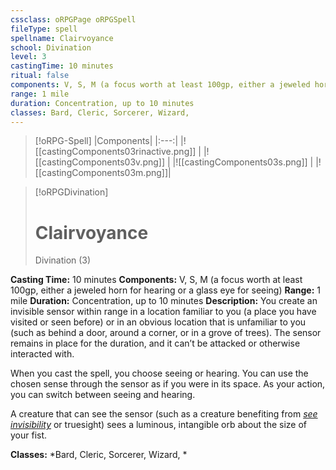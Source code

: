 ```yaml
---
cssclass: oRPGPage oRPGSpell
fileType: spell
spellname: Clairvoyance
school: Divination
level: 3
castingTime: 10 minutes
ritual: false
components: V, S, M (a focus worth at least 100gp, either a jeweled horn for hearing or a glass eye for seeing)
range: 1 mile
duration: Concentration, up to 10 minutes
classes: Bard, Cleric, Sorcerer, Wizard,
---
```

> [!oRPG-Spell]
> |Components|
> |:---:|
> |![[castingComponents03rinactive.png]] |
> |![[castingComponents03v.png]] |
> |![[castingComponents03s.png]] |
> |![[castingComponents03m.png]]|

> [!oRPGDivination]
>#  Clairvoyance
> Divination  (3)

**Casting Time:** 10 minutes
**Components:** V, S, M (a focus worth at least 100gp, either a jeweled horn for hearing or a glass eye for seeing)
**Range:** 1 mile
**Duration:**  Concentration, up to 10 minutes
**Description:**
You create an invisible sensor within range in a location familiar to you (a place you have visited or seen before) or in an obvious location that is unfamiliar to you (such as behind a door, around a corner, or in a grove of trees). The sensor remains in place for the duration, and it can’t be attacked or otherwise interacted with.



 When you cast the spell, you choose seeing or hearing. You can use the chosen sense through the sensor as if you were in its space. As your action, you can switch between seeing and hearing.



 A creature that can see the sensor (such as a creature benefiting from *[see invisibility](../see-invisibility/ "see invisibility (lvl 2)")* or truesight) sees a luminous, intangible orb about the size of your fist.



**Classes:**  *Bard, Cleric, Sorcerer, Wizard, *


